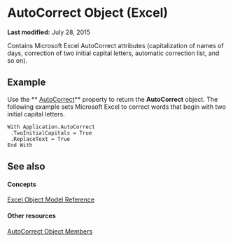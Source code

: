 
# AutoCorrect Object (Excel)

 **Last modified:** July 28, 2015

Contains Microsoft Excel AutoCorrect attributes (capitalization of names of days, correction of two initial capital letters, automatic correction list, and so on).

## Example

Use the  ** [AutoCorrect](e339617e-e086-7324-9240-4db9cfcfcee5.md)** property to return the **AutoCorrect** object. The following example sets Microsoft Excel to correct words that begin with two initial capital letters.


```
With Application.AutoCorrect 
 .TwoInitialCapitals = True 
 .ReplaceText = True 
End With
```


## See also


#### Concepts


 [Excel Object Model Reference](11ea8598-8a20-92d5-f98b-0da04263bf2c.md)
#### Other resources


 [AutoCorrect Object Members](ee525804-da41-f613-3e2a-6f6b115dcdd6.md)
